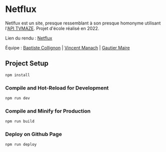 # Netflux

Netlfux est un site, presque ressemblant à son presque homonyme utilisant l'[API TVMAZE](https://www.tvmaze.com/api).
Projet d'école réalisé en 2022.

Lien du rendu : [Netflux](https://ggxm.github.io/netflux/)

Équipe : [Baptiste Collignon](https://github.com/BCollignonEcv) | [Vincent Manach](https://github.com/Vincent-Manach) | [Gautier Maire](https://github.com/ggxm)


## Project Setup

```sh
npm install
```

### Compile and Hot-Reload for Development

```sh
npm run dev
```

### Compile and Minify for Production

```sh
npm run build
```

### Deploy on Github Page

```sh
npm run deploy
```
